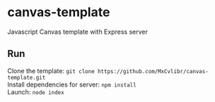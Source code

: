 # canvas-template
Javascript Canvas template with Express server

## Run
Clone the template: `git clone https://github.com/MxCvlibr/canvas-template.git`<br>
Install dependencies for server: `npm install`<br>
Launch: `node index`
